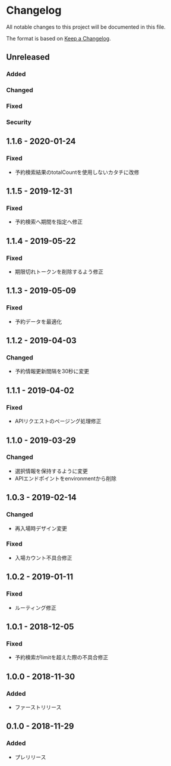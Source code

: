 # Changelog
All notable changes to this project will be documented in this file.

The format is based on [Keep a Changelog](http://keepachangelog.com/).

## Unreleased
### Added

### Changed

### Fixed

### Security

## 1.1.6 - 2020-01-24
### Fixed
 - 予約検索結果のtotalCountを使用しないカタチに改修

## 1.1.5 - 2019-12-31
### Fixed
- 予約検索へ期間を指定へ修正

## 1.1.4 - 2019-05-22
### Fixed
- 期限切れトークンを削除するよう修正

## 1.1.3 - 2019-05-09
### Fixed
- 予約データを最適化

## 1.1.2 - 2019-04-03
### Changed
- 予約情報更新間隔を30秒に変更

## 1.1.1 - 2019-04-02
### Fixed
- APIリクエストのページング処理修正

## 1.1.0 - 2019-03-29
### Changed
- 選択情報を保持するように変更
- APIエンドポイントをenvironmentから削除

## 1.0.3 - 2019-02-14
### Changed
- 再入場時デザイン変更
### Fixed
- 入場カウント不具合修正

## 1.0.2 - 2019-01-11
### Fixed
- ルーティング修正

## 1.0.1 - 2018-12-05
### Fixed
- 予約検索がlimitを超えた際の不具合修正

## 1.0.0 - 2018-11-30
### Added
- ファーストリリース

## 0.1.0 - 2018-11-29
### Added
- プレリリース